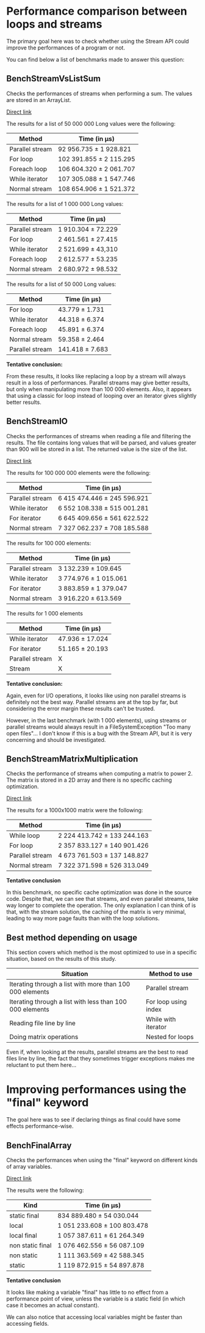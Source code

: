 # Performance comparison between loops and streams
The primary goal here was to check whether using the Stream API could improve the performances of a program or not.

You can find below a list of benchmarks made to answer this question:

## BenchStreamVsListSum
Checks the performances of streams when performing a sum.
The values are stored in an ArrayList.

[Direct link](src/main/java/fr/rhiobet/benchmarks/BenchStreamVsListSum.java)

The results for a list of 50 000 000 Long values were the following:

| Method | Time (in µs) |
| --- | --- |
| Parallel stream | 92 956.735 ± 1 928.821 |
| For loop | 102 391.855 ± 2 115.295 |
| Foreach loop | 106 604.320 ± 2 061.707 |
| While iterator | 107 305.088 ± 1 547.746 |
| Normal stream | 108 654.906 ± 1 521.372 |

The results for a list of 1 000 000 Long values:

| Method | Time (in µs) |
| --- | --- |
| Parallel stream | 1 910.304 ± 72.229 |
| For loop | 2 461.561 ± 27.415 |
| While iterator | 2 521.699 ± 43,310 |
| Foreach loop | 2 612.577 ± 53.235 |
| Normal stream | 2 680.972 ± 98.532 |

The results for a list of 50 000 Long values:

| Method | Time (in µs) |
| --- | --- |
| For loop | 43.779 ± 1.731 |
| While iterator | 44.318 ± 6.374 |
| Foreach loop | 45.891 ± 6.374 |
| Normal stream | 59.358 ± 2.464 |
| Parallel stream | 141.418 ± 7.683 |

**Tentative conclusion:**

From these results, it looks like replacing a loop by a stream will always result in a loss of performances.
Parallel streams may give better results, but only when manipulating more than 100 000 elements.
Also, it appears that using a classic for loop instead of looping over an iterator gives slightly better results.

## BenchStreamIO
Checks the performances of streams when reading a file and filtering the results.
The file contains long values that will be parsed, and values greater than 900 will be stored in a list.
The returned value is the size of the list.

[Direct link](src/main/java/fr/rhiobet/benchmarks/BenchStreamIO.java)

The results for 100 000 000 elements were the following:

| Method | Time (in µs) |
| --- | --- |
| Parallel stream | 6 415 474.446 ± 245 596.921 |
| While iterator | 6 552 108.338 ± 515 001.281 |
| For iterator | 6 645 409.656 ± 561 622.522 |
| Normal stream | 7 327 062.237 ± 708 185.588 |

The results for 100 000 elements:

| Method | Time (in µs) |
| --- | --- |
| Parallel stream | 3 132.239 ± 109.645 |
| While iterator | 3 774.976 ± 1 015.061 |
| For iterator | 3 883.859 ± 1 379.047 |
| Normal stream | 3 916.220 ± 613.569 |

The results for 1 000 elements

| Method | Time (in µs) |
| --- | --- |
| While iterator | 47.936 ± 17.024 | 
| For iterator | 51.165 ± 20.193 |
| Parallel stream | X |
| Stream | X |

**Tentative conclusion:**

Again, even for I/O operations, it looks like using non parallel streams is definitely not the best way.
Parallel streams are at the top by far, but considering the error margin these results can't be trusted.

However, in the last benchmark (with 1 000 elements), using streams or parallel streams would always result in a FileSystemException "Too many open files"...
I don't know if this is a bug with the Stream API, but it is very concerning and should be investigated.

## BenchStreamMatrixMultiplication
Checks the performance of streams when computing a matrix to power 2.
The matrix is stored in a 2D array and there is no specific caching optimization.

[Direct link](src/main/java/fr/rhiobet/benchmarks/BenchStreamMatrixMultiplication.java)

The results for a 1000x1000 matrix were the following:

| Method | Time (in µs) |
| --- | --- |
| While loop | 2 224 413.742 ± 133 244.163 |
| For loop | 2 357 833.127 ±  140 901.426 |
| Parallel stream | 4 673 761.503 ±  137 148.827 |
| Normal stream | 7 322 371.598 ± 526 313.049 |

**Tentative conclusion**

In this benchmark, no specific cache optimization was done in the source code.
Despite that, we can see that streams, and even parallel streams, take way longer to complete the operation.
The only explanation I can think of is that, with the stream solution, the caching of the matrix is very minimal, leading to way more page faults than with the loop solutions.

## Best method depending on usage
This section covers which method is the most optimized to use in a specific situation, based on the results of this study.

| Situation | Method to use |
| --- | --- |
| Iterating through a list with more than 100 000 elements | Parallel stream |
| Iterating through a list with less than 100 000 elements | For loop using index |
| Reading file line by line | While with iterator |
| Doing matrix operations | Nested for loops |

Even if, when looking at the results, parallel streams are the best to read files line by line, the fact that they sometimes trigger exceptions makes me reluctant to put them here...

# Improving performances using the "final" keyword

The goal here was to see if declaring things as final could have some effects performance-wise.

## BenchFinalArray
Checks the performances when using the "final" keyword on different kinds of array variables.

[Direct link](src/main/java/fr/rhiobet/benchmarks/BenchFinalArray.java)

The results were the following:

| Kind | Time (in µs) |
| --- | --- |
| static final | 834 889.480 ±  54 030.044 |
| local | 1 051 233.608 ± 100 803.478 |
| local final | 1 057 387.611 ±  61 264.349 |
| non static final | 1 076 462.556 ±  56 087.109 |
| non static | 1 111 363.569 ±  42 588.345 |
| static | 1 119 872.915 ±  54 897.878 |

**Tentative conclusion**

It looks like making a variable "final" has little to no effect from a performance point of view, unless the variable is a static field (in which case it becomes an actual constant).

We can also notice that accessing local variables might be faster than accessing fields.